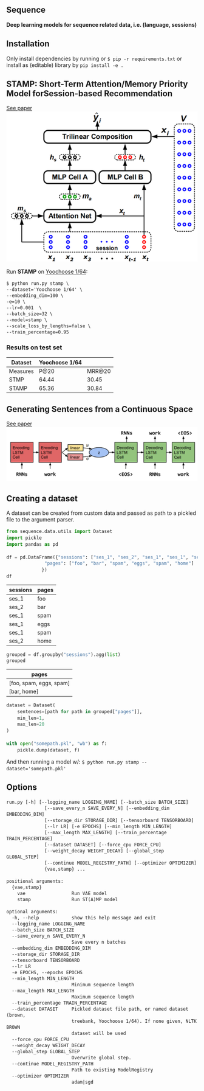 Sequence
----------
**Deep learning models for sequence related data, i.e. (language, sessions)**


## Installation

Only install dependencies by running or `$ pip -r requirements.txt` or install as (editable) library by `pip install -e .`


## STAMP: Short-Term Attention/Memory Priority Model forSession-based Recommendation
[See paper](https://www.kdd.org/kdd2018/accepted-papers/view/stamp-short-term-attentionmemory-priority-model-for-session-based-recommend)
![stamp model](img/stamp.png)

Run **STAMP** on [Yoochoose 1/64](https://2015.recsyschallenge.com/): 

```
$ python run.py stamp \
--dataset='Yoochoose 1/64' \
--embedding_dim=100 \
-e=10 \
--lr=0.001  \
--batch_size=32 \
--model=stamp \
--scale_loss_by_lengths=false \
--train_percentage=0.95
 ```
 
 ### Results on test set
 
| Dataset  | Yoochoose 1/64 |        |
|----------|----------------|--------|
| Measures | P@20           | MRR@20 |
| STMP     | 64.44          | 30.45  |
| STAMP    | 65.36          | 30.84  |


## Generating Sentences from a Continuous Space
[See paper](https://arxiv.org/pdf/1511.06349.pdf)
![vae_model](img/vae.png)

## Creating a dataset
A dataset can be created from custom data and passed as path to a pickled file to the argument parser.

```python
from sequence.data.utils import Dataset
import pickle
import pandas as pd

df = pd.DataFrame({"sessions": ["ses_1", "ses_2", "ses_1", "ses_1", "ses_1", "ses_2"],
              "pages": ["foo", "bar", "spam", "eggs", "spam", "home"]
             })
df
```

|sessions|pages|
|--- |--- |
|ses_1|foo|
|ses_2|bar|
|ses_1|spam|
|ses_1|eggs|
|ses_1|spam|
|ses_2|home|

```python
grouped = df.groupby("sessions").agg(list)
grouped
```

|pages|
|--- |
|[foo, spam, eggs, spam]|
|[bar, home]|

```python
dataset = Dataset(
    sentences=[path for path in grouped["pages"]],
    min_len=1,
    max_len=20
)

with open("somepath.pkl", "wb") as f:
    pickle.dump(dataset, f)
```

And then running a model w/: `$ python run.py stamp --dataset='somepath.pkl'`

## Options

```text
run.py [-h] [--logging_name LOGGING_NAME] [--batch_size BATCH_SIZE]
              [--save_every_n SAVE_EVERY_N] [--embedding_dim EMBEDDING_DIM]
              [--storage_dir STORAGE_DIR] [--tensorboard TENSORBOARD]
              [--lr LR] [-e EPOCHS] [--min_length MIN_LENGTH]
              [--max_length MAX_LENGTH] [--train_percentage TRAIN_PERCENTAGE]
              [--dataset DATASET] [--force_cpu FORCE_CPU]
              [--weight_decay WEIGHT_DECAY] [--global_step GLOBAL_STEP]
              [--continue MODEL_REGISTRY_PATH] [--optimizer OPTIMIZER]
              {vae,stamp} ...

positional arguments:
  {vae,stamp}
    vae                 Run VAE model
    stamp               Run ST(A)MP model

optional arguments:
  -h, --help            show this help message and exit
  --logging_name LOGGING_NAME
  --batch_size BATCH_SIZE
  --save_every_n SAVE_EVERY_N
                        Save every n batches
  --embedding_dim EMBEDDING_DIM
  --storage_dir STORAGE_DIR
  --tensorboard TENSORBOARD
  --lr LR
  -e EPOCHS, --epochs EPOCHS
  --min_length MIN_LENGTH
                        Minimum sequence length
  --max_length MAX_LENGTH
                        Maximum sequence length
  --train_percentage TRAIN_PERCENTAGE
  --dataset DATASET     Pickled dataset file path, or named dataset (brown,
                        treebank, Yoochoose 1/64). If none given, NLTK BROWN
                        dataset will be used
  --force_cpu FORCE_CPU
  --weight_decay WEIGHT_DECAY
  --global_step GLOBAL_STEP
                        Overwrite global step.
  --continue MODEL_REGISTRY_PATH
                        Path to existing ModelRegistry
  --optimizer OPTIMIZER
                        adam|sgd

```
